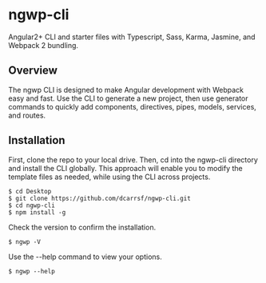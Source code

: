 # ngwp-cli
Angular2+ CLI and starter files with Typescript, Sass, Karma, Jasmine, and Webpack 2 bundling.

## Overview
The ngwp CLI is designed to make Angular development with Webpack easy and fast. Use the CLI to generate a new project, then use generator commands to quickly add components, directives, pipes, models, services, and routes.

## Installation
First, clone the repo to your local drive. Then, cd into the ngwp-cli directory and install the CLI globally. This approach will enable you to modify the template files as needed, while using the CLI across projects.

```
$ cd Desktop
$ git clone https://github.com/dcarrsf/ngwp-cli.git
$ cd ngwp-cli
$ npm install -g
```
Check the version to confirm the installation.
```
$ ngwp -V
```
Use the --help command to view your options.
```
$ ngwp --help
```